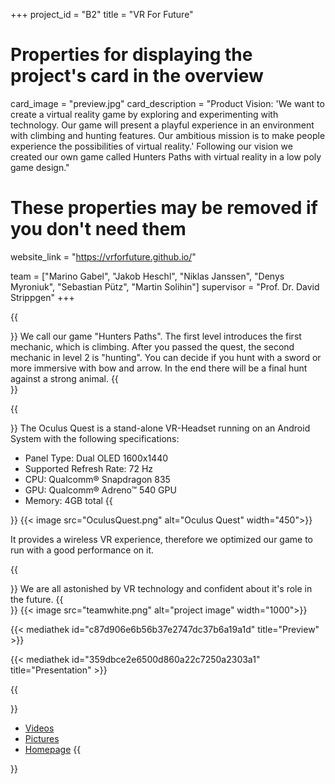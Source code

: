 +++
project_id = "B2"
title = "VR For Future"

# Properties for displaying the project's card in the overview
card_image = "preview.jpg"
card_description = "Product Vision: 'We want to create a virtual reality game by exploring and experimenting with technology. Our game will present a playful experience in an environment with climbing and hunting features. Our ambitious mission is to make people experience the possibilities of virtual reality.' Following our vision we created our own game called Hunters Paths with virtual reality in a low poly game design."

# These properties may be removed if you don't need them
website_link = "https://vrforfuture.github.io/"

team = ["Marino Gabel", "Jakob Heschl", "Niklas Janssen", "Denys Myroniuk", "Sebastian Pütz", "Martin Solihin"]
supervisor = "Prof. Dr. David Strippgen"
+++

{{<section title="Hunters Paths">}}
We call our game "Hunters Paths". The first level introduces the first mechanic, which is climbing.
After you passed the quest, the second mechanic in level 2 is "hunting". You can decide if you hunt with a
sword or more immersive with bow and arrow. In the end there will be a final hunt against a strong animal.
{{</section>}}

{{<section title="Oculus Quest">}}
The Oculus Quest is a stand-alone VR-Headset running on an Android System with the following specifications:
* Panel Type: Dual OLED 1600x1440
* Supported Refresh Rate: 72 Hz
* CPU: Qualcomm® Snapdragon 835
* GPU: Qualcomm® Adreno™ 540 GPU
* Memory: 4GB total
{{</section>}}
{{< image src="OculusQuest.png" alt="Oculus Quest" width="450">}}

It provides a wireless VR experience, therefore we optimized our game to run with a good performance on it.

{{<section title="The Team">}}
We are all astonished by VR technology and confident about it's role in the future.
{{</section>}}
{{< image src="teamwhite.png" alt="project image" width="1000">}}

{{< mediathek id="c87d906e6b56b37e2747dc37b6a19a1d" title="Preview" >}}

{{< mediathek id="359dbce2e6500d860a22c7250a2303a1" title="Presentation" >}}

{{<section title="More Content">}}
- [Videos](videos)
- [Pictures](pictures)
- [Homepage](https://vrforfuture.github.io/)
{{</section>}}
